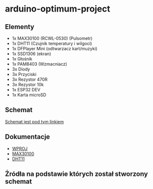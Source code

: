 # arduino-optimum-project

## Elementy

- 1x MAX30100 (RCWL-0530) (Pulsometr)
- 1x DHT11 (Czujnik temperatury i wilgoci)
- 1x DFPlayer Mini (odtwarzacz kart/muzyki)
- 1x SSD1306 (ekran)
- 1x Głośnik
- 1x PAM8403 (Wzmacniacz)
- 3x Diody
- 3x Przyciski
- 3x Rezystor 470R
- 3x Rezystor 10k
- 1x ESP32 DEV
- 1x Karta microSD

## Schemat

[Schemat jest pod tym linkiem](/schematic_diagram/optimum-project.pdf)

## Dokumentacje

- [WPROJ](https://studia.elka.pw.edu.pl/f-raw/21Z/103A-ELxxx-ISP-WPROJ/priv//index.html)
- [MAX30100]()
- [DHT11]()

## Żródła na podstawie których został stworzony schemat